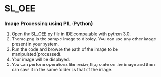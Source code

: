 # SL_OEE
### Image Processing using PIL (Python)
1. Open the SL_OEE.py file in IDE compatable with python 3.0.<br>
2. Theme.png is the sample image to display. You can use any other image present in your system.<br>
3. Run the code and browse the path of the image to be manipulated(processed).<br>
4. Your image will be displayed.<br>
5. You can perform operations like resize,flip,rotate on the image and then can save it in the same folder as that of the image.<br>
